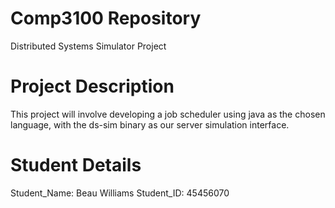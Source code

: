# Comp3100 Repository

Distributed Systems Simulator Project

# Project Description

This project will involve developing a job scheduler using java as the chosen language, with the ds-sim binary as our server simulation interface.


# Student Details

Student_Name: Beau Williams
Student_ID: 45456070
